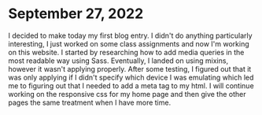 # September 27, 2022

I decided to make today my first blog entry. I didn't do anything particularly interesting, I just worked on some class assignments
and now I'm working on this website. I started by researching how to add media queries in the most readable way using Sass. Eventually,
I landed on using mixins, however it wasn't applying properly. After some testing, I figured out that it was only applying if I didn't
specify which device I was emulating which led me to figuring out that I needed to add a meta tag to my html. I will continue working
on the responsive css for my home page and then give the other pages the same treatment when I have more time.